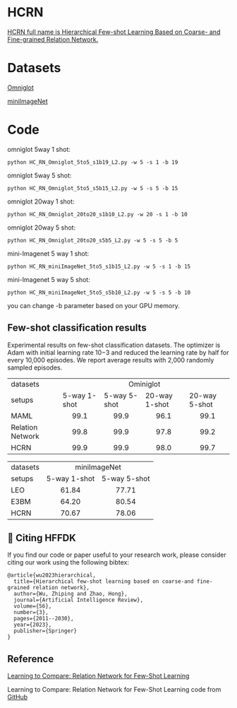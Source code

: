 # HCRN
[HCRN full name is Hierarchical Few-shot Learning Based on Coarse- and Fine-grained Relation Network.](https://link.springer.com/article/10.1007/s10462-022-10223-3)

# Datasets
[Omniglot](https://github.com/floodsung/LearningToCompare_FSL/blob/master/datas/omniglot_28x28.zip)

[miniImageNet](https://github.com/floodsung/LearningToCompare_FSL/tree/master/datas/miniImagenet)

# Code
omniglot 5way 1 shot:

```
python HC_RN_Omniglot_5to5_s1b19_L2.py -w 5 -s 1 -b 19 
```

omniglot 5way 5 shot:

```
python HC_RN_Omniglot_5to5_s5b15_L2.py -w 5 -s 5 -b 15 
```

omniglot 20way 1 shot:

```
python HC_RN_Omniglot_20to20_s1b10_L2.py -w 20 -s 1 -b 10 
```

omniglot 20way 5 shot:

```
python HC_RN_Omniglot_20to20_s5b5_L2.py -w 5 -s 5 -b 5 
```

mini-Imagenet 5 way 1 shot:

```
python HC_RN_miniImageNet_5to5_s1b15_L2.py -w 5 -s 1 -b 15 
```

mini-Imagenet 5 way 5 shot:

```
python HC_RN_miniImageNet_5to5_s5b10_L2.py -w 5 -s 5 -b 10 
```

you can change -b parameter based on your GPU memory.

## Few-shot classification results
Experimental results on few-shot classification datasets.
The optimizer is Adam with initial learning rate 10−3 and reduced the learning rate by half for every 10,000 episodes.
We report average results with 2,000 randomly sampled episodes.

<table>
  <tr>
    <td>datasets</td>
    <td colspan="4" align="center">Ominiglot</td>
  </tr>
  <tr>
    <td>setups</td>
    <td>5-way 1-shot</td>
    <td>5-way 5-shot</td>
    <td>20-way 1-shot</td>
    <td>20-way 5-shot</td>
  </tr>
  <tr>
    <td>MAML</td>
    <td align="center">99.1</td>
    <td align="center">99.9</td>
    <td align="center">96.1</td>
    <td align="center">99.1</td>
  </tr>
  <tr>
    <td>Relation Network</td>
    <td align="center">99.8</td>
    <td align="center">99.9</td>
    <td align="center">97.8</td>
    <td align="center">99.2</td>
  </tr>
  <tr>
    <td>HCRN</td>
    <td align="center">99.9</td>
    <td align="center">99.9</td>
    <td align="center">98.0</td>
    <td align="center">99.7</td>
  </tr>
</table>

<table>
  <tr>
    <td>datasets</td>
    <td colspan="2" align="center">miniImageNet</td>
  </tr>
  <tr>
    <td>setups</td>
    <td>5-way 1-shot</td>
    <td>5-way 5-shot</td>
  </tr>
  <tr>
    <td>LEO</td>
    <td align="center">61.84</td>
    <td align="center">77.71</td>
  </tr>
    <tr>
    <td>E3BM</td>
    <td align="center">64.20</td>
    <td align="center">80.54</td>
  </tr>
   <tr>
    <td>HCRN</td>
    <td align="center">70.67</td>
    <td align="center">78.06</td>
  </tr>
</table>

## :scroll: Citing HFFDK
If you find our code or paper useful to your research work, please consider citing our work using the following bibtex:
```
@article{wu2023hierarchical,
  title={Hierarchical few-shot learning based on coarse-and fine-grained relation network},
  author={Wu, Zhiping and Zhao, Hong},
  journal={Artificial Intelligence Review},
  volume={56},
  number={3},
  pages={2011--2030},
  year={2023},
  publisher={Springer}
}
```

## Reference
[Learning to Compare: Relation Network for Few-Shot Learning](https://arxiv.org/abs/1711.06025)

Learning to Compare: Relation Network for Few-Shot Learning code from [GitHub](https://github.com/floodsung/LearningToCompare_FSL)
